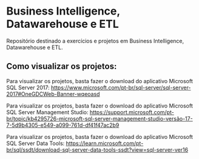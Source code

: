 <h1>Business Intelligence, Datawarehouse e ETL</h1>
<p>Repositório destinado a exercícios e projetos em Business Intelligence, Datawarehouse e ETL.</p>
<h2>Como visualizar os projetos:</h2>
<p>Para visualizar os projetos, basta fazer o download do aplicativo Microsoft SQL Server 2017: <a href="https://www.microsoft.com/pt-br/sql-server/sql-server-2017#OneGDCWeb-Banner-wqeoasd">https://www.microsoft.com/pt-br/sql-server/sql-server-2017#OneGDCWeb-Banner-wqeoasd</a></p>
<p>Para visualizar os projetos, basta fazer o download do aplicativo Microsoft SQL Server Management Studio: <a href="https://support.microsoft.com/pt-br/topic/kb4295726-microsoft-sql-server-management-studio-versão-17-7-5d9b4305-e549-a099-761d-df41f47ac2b9">https://support.microsoft.com/pt-br/topic/kb4295726-microsoft-sql-server-management-studio-versão-17-7-5d9b4305-e549-a099-761d-df41f47ac2b9</a></p>
<p>Para visualizar os projetos, basta fazer o download do aplicativo Microsoft SQL Server Data Tools: <a href="https://learn.microsoft.com/pt-br/sql/ssdt/download-sql-server-data-tools-ssdt?view=sql-server-ver16">https://learn.microsoft.com/pt-br/sql/ssdt/download-sql-server-data-tools-ssdt?view=sql-server-ver16</a></p>